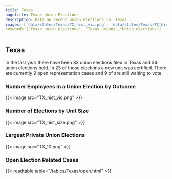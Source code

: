 ```yaml
---
title: Texas
pagetitle: Texas Union Elections
description: Data on recent union elections in  Texas .
images: ['data/states/Texas/TX_hist_vic.png', 'data/states/Texas/TX_hist_size.png', 'data/states/Texas/TX_10.png']
keywords:["Texas union elections", "Texas unions","Union elections"]
---
```

##  Texas

In the last year there have been 33 union elections filed in Texas and 34 union elections held. In 23 of those elections a new unit was certified. There are currently 9 open representation cases and 9 of are still waiting to vote

### Number Employees in a Union Election by Outcome
{{< image src="TX_hist_vic.png" >}}

### Number of Elections by Unit Size
{{< image src="TX_hist_size.png" >}}

### Largest Private Union Elections
{{< image src="TX_10.png" >}}

### Open Election Related Cases
{{< readtable table="/tables/Texas/open.html" >}}

